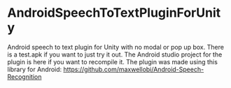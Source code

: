 # AndroidSpeechToTextPluginForUnity
Android speech to text plugin for Unity with no modal or pop up box.
There is a test.apk if you want to just try it out. 
The Android studio project for the plugin is here if you want to recompile it.
The plugin was made using this library for Android:
https://github.com/maxwellobi/Android-Speech-Recognition

